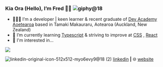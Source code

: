 ### Kia Ora (Hello), I’m Fred 🤙🏽 ![giphy@18](https://user-images.githubusercontent.com/107820695/201573252-edd699d4-441b-4e3f-900f-c96aa9d93491.png)
- 👨🏾‍💻 I’m a developer | keen learner & recent graduate of [Dev Academy Aoetearoa](https://www.devacademy.co.nz) based in Tamaki Makauraru, Aotearoa (Auckland, New Zealand)
- 📖 I’m currently learning [Typescript][typescript] & striving to improve at [CSS][CSS] , [React][react]
- 🧐 I'm interested in...

<img align="bottom" src="https://github-readme-stats.vercel.app/api?username=fredk-pene&show_icons=true&icon_color=CE1D2D&text_color=718096&bg_color=00000000&hide_title=true&hide_border=true" />

![linkedin-original-icon-512x512-myo6evy9@18 (2)](https://user-images.githubusercontent.com/107820695/201599413-ca74c425-a428-43f8-b2fc-2fbdff05a56e.png) [linkedin][linkedin] **|**
🌐 [website][website]

[linkedin]: https://www.linkedin.com/in/fred-kerehoma-pene
[typescript]: https://www.typescriptlang.org
[redux]: https://redux.js.org/
[react]: http://reactjs.org
[website]: https://fredkp-coming-soon.com
[CSS]: https://devdocs.io/css/
